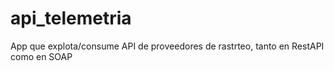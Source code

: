 # api_telemetria
App que explota/consume API de proveedores de rastrteo, tanto en RestAPI como en SOAP
